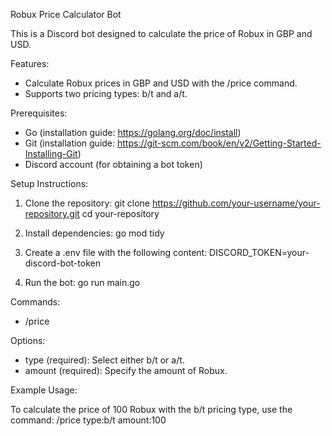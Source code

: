 Robux Price Calculator Bot

This is a Discord bot designed to calculate the price of Robux in GBP and USD.

Features:

- Calculate Robux prices in GBP and USD with the /price command.
- Supports two pricing types: b/t and a/t.

Prerequisites:

- Go (installation guide: https://golang.org/doc/install)
- Git (installation guide: https://git-scm.com/book/en/v2/Getting-Started-Installing-Git)
- Discord account (for obtaining a bot token)

Setup Instructions:

1. Clone the repository:
   git clone https://github.com/your-username/your-repository.git
   cd your-repository

2. Install dependencies:
   go mod tidy

3. Create a .env file with the following content:
   DISCORD_TOKEN=your-discord-bot-token

4. Run the bot:
   go run main.go

Commands:

- /price

Options:

- type (required): Select either b/t or a/t.
- amount (required): Specify the amount of Robux.

Example Usage:

To calculate the price of 100 Robux with the b/t pricing type, use the command:
   /price type:b/t amount:100
